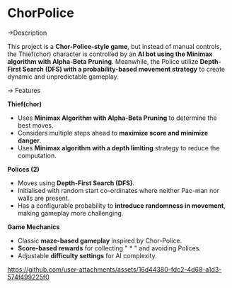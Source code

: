 # ChorPolice

->Description

This project is a **Chor-Police-style game**, but instead of manual controls, the Thief(chor) character is controlled by an **AI bot using the Minimax algorithm with Alpha-Beta Pruning**. Meanwhile, the Police utilize **Depth-First Search (DFS) with a probability-based movement strategy** to create dynamic and unpredictable gameplay.

-> Features

**Thief(chor)**  
  - Uses **Minimax Algorithm with Alpha-Beta Pruning** to determine the best moves.  
  - Considers multiple steps ahead to **maximize score and minimize danger**.
  - Uses **Minimax algorithm with a depth limiting** strategy to reduce the computation.

**Polices (2)**
  - Moves using **Depth-First Search (DFS)**.
  - Initialised with random start co-ordinates where neither Pac-man nor walls are present.
  - Has a configurable probability to **introduce randomness in movement**, making gameplay more challenging.  

**Game Mechanics**  
  - Classic **maze-based gameplay** inspired by Chor-Police.
  - **Score-based rewards** for collecting " * " and avoiding Polices.  
  - Adjustable **difficulty settings** for AI complexity.  



https://github.com/user-attachments/assets/16d44380-fdc2-4d68-a1d3-574f499225f0


